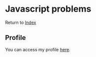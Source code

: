 # Javascript problems

Return to [Index](https://github.com/GabrielMontplaisir/exercism)

## Profile

You can access my profile [here](https://exercism.org/profiles/GabrielMontplaisir).
